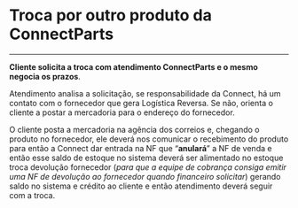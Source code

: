 # Troca por outro produto da ConnectParts

---

**Cliente solicita a troca com atendimento ConnectParts e o mesmo negocia os prazos**.

Atendimento analisa a solicitação, se responsabilidade da Connect, há um contato com o fornecedor que gera Logística Reversa. Se não, orienta o cliente a postar a mercadoria para o endereço do fornecedor.

O cliente posta a mercadoria na agência dos correios e, chegando o produto no fornecedor, ele deverá nos comunicar o recebimento do produto para então a Connect dar entrada na NF que “**anulará**” a NF de venda e então esse saldo de estoque no sistema deverá ser alimentado no estoque troca devolução fornecedor (_para que a equipe de cobrança consiga emitir uma NF de devolução ao fornecedor quando financeiro solicitar_) gerando saldo no sistema e crédito ao cliente e então atendimento deverá seguir com a troca.